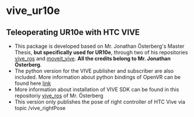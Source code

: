 # vive_ur10e
## Teleoperating UR10e with HTC VIVE
- This package is developed based on Mr. Jonathan Österberg's Master Thesis, **but specifically used for UR10e**, through two of his repositories [vive_ros](https://github.com/Machine-Jonte/vive_ros) and [moveit_vive](https://github.com/Machine-Jonte/moveit_vive). **All the credits belong to Mr. Jonathan Österberg**.
- The python version for the VIVE publisher and subscriber are also included. More information about python bindings of OpenVR can be found here [link](https://github.com/cmbruns/pyopenvr)
- More information about installation of VIVE SDK can be found in this repositoriy [vive_ros](https://github.com/Machine-Jonte/vive_ros) of Mr. Österberg
- This version only publishes the pose of right controller of HTC Vive via topic /vive_rightPose
